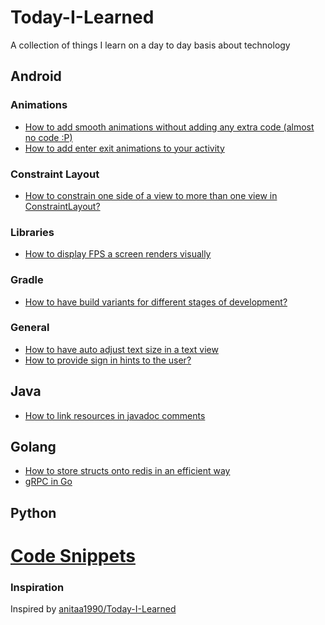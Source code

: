 # Today-I-Learned
A collection of things I learn on a day to day basis about technology

## Android

### Animations
- [How to add smooth animations without adding any extra code (almost no code :P)](android/animations/basics.md)
- [How to add enter exit animations to your activity](android/animations/content-transitions.md)

### Constraint Layout
- [How to constrain one side of a view to more than one view in ConstraintLayout?](android/constraint-layout/barriers.md)

### Libraries
- [How to display FPS a screen renders visually](android/libraries/TinyDancer.md)

### Gradle
- [How to have build variants for different stages of development?](android/gradle/build-variants.md)

### General
- [How to have auto adjust text size in a text view](android/general/autotextsize.md)
- [How to provide sign in hints to the user?](android/general/sign-in-hints.md)


## Java
- [How to link resources in javadoc comments](java/linking-resources-in-javadoc-comments.md)

## Golang
- [How to store structs onto redis in an efficient way](golang/store-struct-in-redis.md)
- [gRPC in Go](golang/grpc-in-go.md)

## Python

# [Code Snippets](code-snippets/readme.md)

### Inspiration
Inspired by [anitaa1990/Today-I-Learned](https://github.com/anitaa1990/Today-I-Learned)

